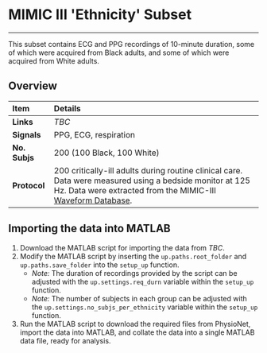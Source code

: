 # MIMIC III 'Ethnicity' Subset

---

This subset contains ECG and PPG recordings of 10-minute duration, some of which were acquired from Black adults, and some of which were acquired from White adults.

## Overview

 Item | Details 
 :--- | :--- 
 **Links** | _TBC_
 **Signals** | PPG, ECG, respiration
 **No. Subjs** | 200 (100 Black, 100 White)
 **Protocol** | 200 critically-ill adults during routine clinical care. Data were measured using a bedside monitor at 125 Hz. Data were extracted from the MIMIC-III [Waveform Database](https://physionet.org/content/mimic3wdb/1.0/).

## Importing the data into MATLAB

1. Download the MATLAB script for importing the data from _TBC_.
2. Modify the MATLAB script by inserting the `up.paths.root_folder` and `up.paths.save_folder` into the `setup_up` function.
   - _Note:_ The duration of recordings provided by the script can be adjusted with the `up.settings.req_durn` variable within the `setup_up` function.
   - _Note:_ The number of subjects in each group can be adjusted with the `up.settings.no_subjs_per_ethnicity` variable within the `setup_up` function.
3. Run the MATLAB script to download the required files from PhysioNet, import the data into MATLAB, and collate the data into a single MATLAB data file, ready for analysis.

